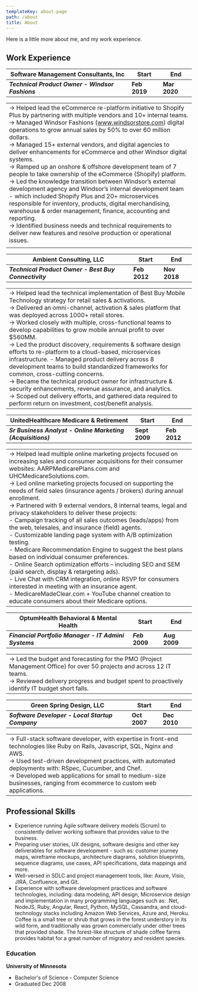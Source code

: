```yaml
---
templateKey: about-page
path: /about
title: About
---
```

Here is a little more about me, and my work experience. <br />

## Work Experience

| Software Management Consultants, Inc             | Start        | End          |
| ------------------------------------------------ | ------------ | ------------ |
| ***Technical Product Owner - Windsor Fashions*** | **Feb 2019** | **Mar 2020** |

|                                                                                                                                                                                                                                                                                                                                                                                                                                                                                                                                                                                                                                                                                                                                                                                                                                                                                                                                                                                         |
| --------------------------------------------------------------------------------------------------------------------------------------------------------------------------------------------------------------------------------------------------------------------------------------------------------------------------------------------------------------------------------------------------------------------------------------------------------------------------------------------------------------------------------------------------------------------------------------------------------------------------------------------------------------------------------------------------------------------------------------------------------------------------------------------------------------------------------------------------------------------------------------------------------------------------------------------------------------------------------------- |
| → Helped lead the eCommerce re-platform initiative to Shopify Plus by partnering with multiple vendors and 10+ internal teams.							 <br />→ Managed Windsor Fashions (www.windsorstore.com) digital operations to grow annual sales by 50% to over 60 million dollars. <br />→ Managed 15+ external vendors, and digital agencies to deliver enhancements for eCommerce and other Windsor digital systems. <br />→ Ramped up an onshore & offshore development team of 7 people to take ownership of the eCommerce (Shopify) platform. <br />→ Led the knowledge transition between Windsor’s external development agency and Windsor’s internal development team - which included Shopify Plus and 20+ microservices responsible for inventory, products, digital merchandising, warehouse & order management, finance, accounting and reporting. <br />→ Identified business needs and technical requirements to deliver new features and resolve production or operational issues. |
|                                                                                                                                                                                                                                                                                                                                                                                                                                                                                                                                                                                                                                                                                                                                                                                                                                                                                                                                                                                         |

| Ambient Consulting, LLC                               | Start        | End          |
| ----------------------------------------------------- | ------------ | ------------ |
| ***Technical Product Owner - Best Buy Connectivity*** | **Feb 2012** | **Nov 2018** |

|                                                                                                                                                                                                                                                                                                                                                                                                                                                                                                                                                                                                                                                                                                                                                                                                                                                                                  |
| -------------------------------------------------------------------------------------------------------------------------------------------------------------------------------------------------------------------------------------------------------------------------------------------------------------------------------------------------------------------------------------------------------------------------------------------------------------------------------------------------------------------------------------------------------------------------------------------------------------------------------------------------------------------------------------------------------------------------------------------------------------------------------------------------------------------------------------------------------------------------------- |
| → Helped lead the technical implementation of Best Buy Mobile Technology strategy for retail sales & activations. <br/>→ Delivered an omni-channel, activation & sales platform that was deployed across 1000+ retail stores. <br/>→ Worked closely with multiple, cross-functional teams to develop capabilities to grow mobile annual profit to over $560MM. <br/>→ Led the product discovery, requirements & software design efforts to re-platform to a cloud-based, microservices infrastructure. - Managed product delivery across 8 development teams to build standardized frameworks for common, cross-cutting concerns. <br/>→ Became the technical product owner for infrastructure & security enhancements, revenue assurance, and analytics. <br/>→ Scoped out delivery efforts, and gathered data required to perform return on investment, cost/benefit analysis. |

| UnitedHealthcare Medicare & Retirement                      | Start         | End          |
| ----------------------------------------------------------- | ------------- | ------------ |
| ***Sr Business Analyst - Online Marketing (Acquisitions)*** | **Sept 2009** | **Feb 2012** |

|                                                                                                                                                                                                                                                                                                                                                                                                                                                                                                                                                                                                                                                                                                                                                                                                                                                                                                                                                                                                                                                                                                         |
| ------------------------------------------------------------------------------------------------------------------------------------------------------------------------------------------------------------------------------------------------------------------------------------------------------------------------------------------------------------------------------------------------------------------------------------------------------------------------------------------------------------------------------------------------------------------------------------------------------------------------------------------------------------------------------------------------------------------------------------------------------------------------------------------------------------------------------------------------------------------------------------------------------------------------------------------------------------------------------------------------------------------------------------------------------------------------------------------------------- |
| → Helped lead multiple online marketing projects focused on increasing sales and consumer acquisitions for their consumer websites: AARPMedicarePlans.com and UHCMedicareSolutions.com. <br/>→ Led online marketing projects focused on supporting the needs of field sales (insurance agents / brokers) during annual enrollment. <br/>→ Partnered with 9 external vendors, 8 internal teams, legal and privacy stakeholders to deliver these projects: <br/>- Campaign tracking of all sales outcomes (leads/apps) from the web, telesales, and insurance (field) agents. <br/>- Customizable landing page system with A/B optimization testing. <br />- Medicare Recommendation Engine to suggest the best plans based on individual consumer preferences. <br />- Online Search optimization efforts – including SEO and SEM (paid search, display & retargeting ads). <br />- Live Chat with CRM integration, online RSVP for consumers interested in meeting with an insurance agent. <br />- MedicareMadeClear.com + YouTube channel creation to educate consumers about their Medicare options. |

| OptumHealth Behavioral & Mental Health                | Start          | End          |
| ----------------------------------------------------- | -------------- | ------------ |
| ***Financial Portfolio Manager - IT Admini Systems*** | ***Feb* 2009** | **Aug 2009** |

|                                                                                                                                                                                                                         |
| ----------------------------------------------------------------------------------------------------------------------------------------------------------------------------------------------------------------------- |
| → Led the budget and forecasting for the PMO (Project Management Office) for over 50 projects and across 12 IT teams. <br/>→ Reviewed delivery progress and budget spent to proactively identify IT budget short falls. |

| Green Spring Design, LLC                         | Start        | End          |
| ------------------------------------------------ | ------------ | ------------ |
| ***Software Developer - Local Startup Company*** | **Oct 2007** | **Dec 2010** |

|                                                                                                                                                                                                                                                                                                                                                                    |
| ------------------------------------------------------------------------------------------------------------------------------------------------------------------------------------------------------------------------------------------------------------------------------------------------------------------------------------------------------------------ |
| → Full-stack software developer, with expertise in front-end technologies like Ruby on Rails, Javascript, SQL, Nginx and AWS. <br/>→ Used test-driven development practices, with automated deployments with: RSpec, Cucumber, and Chef. <br/>→ Developed web applications for small to medium-size businesses, ranging from ecommerce to custom web applications. |

## Professional Skills

* Experience running Agile software delivery models (Scrum) to consistently deliver working software that provides value to the business.
* Preparing user stories, UX designs, software designs and other key deliverables for software development - such as: customer journey maps, wireframe mockups, architecture diagrams, solution blueprints, sequence diagrams, use cases, API specifications, data mappings and more.
* Well-versed in SDLC and project management tools, like: Axure, Visio, JIRA, Confluence, and Git.
* Experience with software development practices and software technologies, including: data modeling, API design, Microservice design and implementation in many programming languages such as: .Net, NodeJS, Ruby, Angular, React, Python, MySQL, Cassandra, and cloud-technology stacks including Amazon Web Services, Azure and, Heroku.
  Coffee is a small tree or shrub that grows in the forest understory in its wild form, and traditionally was grown commercially under other trees that provided shade. The forest-like structure of shade coffee farms provides habitat for a great number of migratory and resident species.

### Education 

**University of Minnesota** 

* Bachelor's of Science - Computer Science
* Graduated Dec 2008